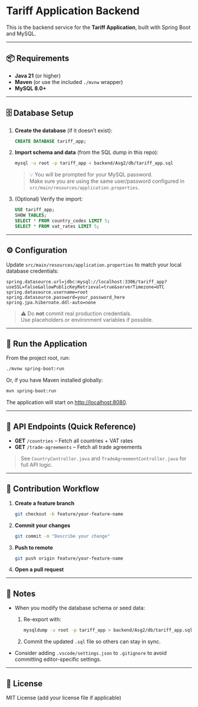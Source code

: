 # Tariff Application Backend

This is the backend service for the **Tariff Application**, built with Spring Boot and MySQL.

---

## 📦 Requirements

- **Java 21** (or higher)
- **Maven** (or use the included `./mvnw` wrapper)
- **MySQL 8.0+**

---

## 🗄️ Database Setup

1. **Create the database** (if it doesn’t exist):
   ```sql
   CREATE DATABASE tariff_app;
   ```

2. **Import schema and data** (from the SQL dump in this repo):
   ```bash
   mysql -u root -p tariff_app < backend/Asg2/db/tariff_app.sql
   ```
   > 💡 You will be prompted for your MySQL password.  
   > Make sure you are using the same user/password configured in `src/main/resources/application.properties`.

3. (Optional) Verify the import:
   ```sql
   USE tariff_app;
   SHOW TABLES;
   SELECT * FROM country_codes LIMIT 5;
   SELECT * FROM vat_rates LIMIT 5;
   ```

---

## ⚙️ Configuration

Update `src/main/resources/application.properties` to match your local database credentials:

```properties
spring.datasource.url=jdbc:mysql://localhost:3306/tariff_app?useSSL=false&allowPublicKeyRetrieval=true&serverTimezone=UTC
spring.datasource.username=root
spring.datasource.password=your_password_here
spring.jpa.hibernate.ddl-auto=none
```

> ⚠️ Do **not** commit real production credentials.  
> Use placeholders or environment variables if possible.

---

## 🚀 Run the Application

From the project root, run:

```bash
./mvnw spring-boot:run
```

Or, if you have Maven installed globally:

```bash
mvn spring-boot:run
```

The application will start on [http://localhost:8080](http://localhost:8080).

---

## 🔧 API Endpoints (Quick Reference)

- **GET** `/countries` – Fetch all countries + VAT rates  
- **GET** `/trade-agreements` – Fetch all trade agreements  

> See `CountryController.java` and `TradeAgreementController.java` for full API logic.

---

## 🤝 Contribution Workflow

1. **Create a feature branch**
   ```bash
   git checkout -b feature/your-feature-name
   ```
2. **Commit your changes**
   ```bash
   git commit -m "Describe your change"
   ```
3. **Push to remote**
   ```bash
   git push origin feature/your-feature-name
   ```
4. **Open a pull request**

---

## 📝 Notes

- When you modify the database schema or seed data:
  1. Re-export with:
     ```bash
     mysqldump -u root -p tariff_app > backend/Asg2/db/tariff_app.sql
     ```
  2. Commit the updated `.sql` file so others can stay in sync.

- Consider adding `.vscode/settings.json` to `.gitignore` to avoid committing editor-specific settings.

---

## 📄 License

MIT License (add your license file if applicable)
